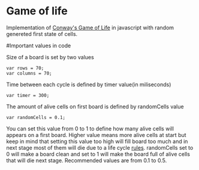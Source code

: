 # Game of life

Implementation of [Conway's Game of Life](https://en.wikipedia.org/wiki/Conway%27s_Game_of_Life) in javascript with random genereted first state of cells.

#Important values in code

Size of a board is set by two values
```
var rows = 70;
var columns = 70;
```
Time between each cycle is defined by timer value(in miliseconds)
```
var timer = 300;
```
The amount of alive cells on first board is defined by randomCells value
```
var randomCells = 0.1;
```
You can set this value from 0 to 1 to define how many alive cells will appears on a first board. Higher value means more alive cells at start but keep in mind that setting this value too high will fill board too much and in next stage most of them will die due to a life cycle [rules](https://en.wikipedia.org/wiki/Conway%27s_Game_of_Life#Rules).
randomCells set to 0 will make a board clean and set to 1 will make the board full of alive cells that will die next stage.
Recommended values are from 0.1 to 0.5.

